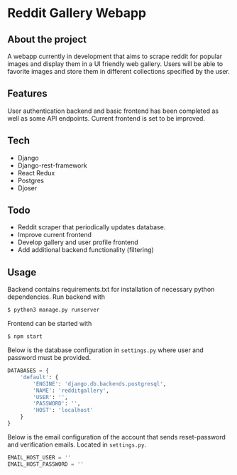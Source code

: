 # Reddit Gallery Webapp

## About the project
A webapp currently in development that aims to scrape reddit for popular images and display them in a UI friendly web gallery.  Users will be able to favorite images and store them in different collections specified by the user.  

## Features
User authentication backend and basic frontend has been completed as well as some API endpoints. Current frontend is set to be improved.

## Tech
- Django
- Django-rest-framework
- React Redux
- Postgres
- Djoser

## Todo
- Reddit scraper that periodically updates database. 
- Improve current frontend
- Develop gallery and user profile frontend
- Add additional backend functionality (filtering)

## Usage
Backend contains requirements.txt for installation of necessary python dependencies.
Run backend with 
```sh
$ python3 manage.py runserver
```
Frontend can be started with 
```sh
$ npm start
```
Below is the database configuration in `settings.py` where user and password must be provided.
```python
DATABASES = {
    'default': {
        'ENGINE': 'django.db.backends.postgresql',
        'NAME': 'redditgallery',
        'USER': '',
        'PASSWORD': '',
        'HOST': 'localhost'
    }
}
```
Below is the email configuration of the account that sends reset-password and verification emails. Located in `settings.py`.
```python
EMAIL_HOST_USER = ''
EMAIL_HOST_PASSWORD = ''
```
